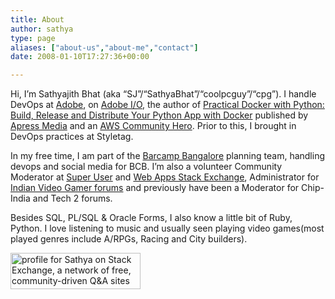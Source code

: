 ```yaml
---
title: About
author: sathya
type: page
aliases: ["about-us","about-me","contact"]
date: 2008-01-10T17:27:36+00:00

---
```

Hi, I’m Sathyajith Bhat (aka “SJ”/“SathyaBhat”/“coolpcguy”/“cpg”). I handle DevOps at [Adobe](https://www.adobe.com/)</a>, on [Adobe I/O](https://adobe.io)</a>, the author of [Practical Docker with Python: Build, Release and Distribute Your Python App with Docker](https://u.sbhat.me/practical-docker-book) published by [Apress Media](https://u.sbhat.me/practical-docker) and an [AWS Community Hero](https://aws.amazon.com/developer/community/heroes/sathyajith-bhat/). Prior to this, I brought in DevOps practices at Styletag.


In my free time, I am part of the <a href="https://barcampbangalore.com/bcb" target="_blank" rel="noopener">Barcamp Bangalore</a> planning team, handling devops and social media for BCB. I’m also a volunteer Community Moderator at <a href="https://superuser.com/users/4377/sathya" target="_blank" rel="noopener">Super User</a> and <a href="https://webapps.stackexchange.com/users/310/" target="_blank" rel="noopener">Web Apps Stack Exchange</a>, Administrator for [Indian Video Gamer forums][1] and previously have been a Moderator for Chip-India and Tech 2 forums.

Besides SQL, PL/SQL & Oracle Forms, I also know a little bit of Ruby, Python. I love listening to music and usually seen playing video games(most played genres include A/RPGs, Racing and City builders).

[<img title="profile for Sathya on Stack Exchange, a network of free, community-driven Q&A sites" src="https://stackexchange.com/users/flair/33230.png" alt="profile for Sathya on Stack Exchange, a network of free, community-driven Q&A sites" width="208" height="58" />][2]

 [1]: https://www.indianvideogamer.com/forums
 [2]: https://stackexchange.com/users/33230/sathya

